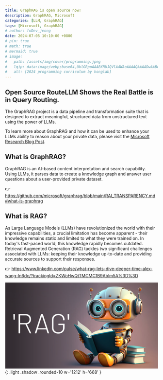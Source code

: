 ```yaml
---
title: GraphRAG is open source now!
description: GraphRAG, Microsoft
categories: [LLM, GraphRAG]
tags: [Microsoft, GraphRAG]
# author: foDev_jeong
date: 2024-07-05 10:10:00 +0800
# pin: true
# math: true
# mermaid: true
# image:
#   path: /assets/img/cover/programming.jpeg
#   lqip: data:image/webp;base64,UklGRpoAAABXRUJQVlA4WAoAAAAQAAAADwAABwAAQUxQSDIAAAARL0AmbZurmr57yyIiqE8oiG0bejIYEQTgqiDA9vqnsUSI6H+oAERp2HZ65qP/VIAWAFZQOCBCAAAA8AEAnQEqEAAIAAVAfCWkAALp8sF8rgRgAP7o9FDvMCkMde9PK7euH5M1m6VWoDXf2FkP3BqV0ZYbO6NA/VFIAAAA
#   alt: [2024 programming curriculum by honglab]
---
```


## Open Source RouteLLM Shows the Real Battle is in Query Routing. 

The GraphRAG project is a data pipeline and transformation suite that is designed to extract meaningful, structured data from unstructured text using the power of LLMs.

To learn more about GraphRAG and how it can be used to enhance your LLMs ability to reason about your private data, please visit the [Microsoft Research Blog Post](https://www.microsoft.com/en-us/research/blog/graphrag-unlocking-llm-discovery-on-narrative-private-data/).

## What is GraphRAG?

GraphRAG is an AI-based content interpretation and search capability. Using LLMs, it parses data to create a knowledge graph and answer user questions about a user-provided private dataset.


👉 <https://github.com/microsoft/graphrag/blob/main/RAI_TRANSPARENCY.md#what-is-graphrag>


## What is RAG?

As Large Language Models (LLMs) have revolutionized the world with their impressive capabilities, a crucial limitation has become apparent - their knowledge remains static and limited to what they were trained on. In today's fast-paced world, this knowledge rapidly becomes outdated.
Retrieval Augmented Generation (RAG) tackles two significant challenges associated with LLMs: keeping their knowledge up-to-date and providing accurate sources to support their responses.

👉 <https://www.linkedin.com/pulse/what-rag-lets-dive-deeper-time-alex-wang-ln6dc/?trackingId=ZKWoHwQtTMCMC1B9Ablm5A%3D%3D>

![ RAG ](/assets/img/llm/RAG_img.png){: .light .shadow .rounded-10 w='1212' h='668' }
